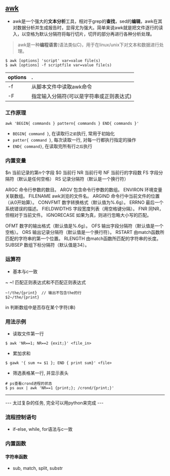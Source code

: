 ## [awk]( http://man.linuxde.net/awk#awk的工作原理 )

- awk是一个强大的**文本分析**工具，相对于grep的**查找**，sed的**编辑**，awk在其对数据分析并生成报告时，显得尤为强大。简单来说awk就是把文件逐行的读入，以空格为默认分隔符将每行切片，切开的部分再进行各种分析处理。

> awk是一种**编程语言**(语法类似C)，用于在linux/unix下对文本和数据进行处理。


```
$ awk [options] 'script' var=value file(s)
$ awk [options] -f scriptfile var=value file(s)
```
| options | . |
|:---|:---|
| -f | 从脚本文件中读取awk命令 |
| -F | 指定输入分隔符(可以是字符串或正则表达式) |

### 工作原理
```
awk 'BEGIN{ commands } pattern{ commands } END{ commands }'
```
* `BEGIN{ command }`, 在读取行`之前`执行, 常用于初始化
* `patter{ command }`, 每次读取一行, 对每一行都执行指定的操作
* `END{ command}`, 在读取完所有行`之后`执行

### 内置变量
$n 当前记录的第n个字段
$0 当前行
NR 当前行号
NF 当前行的字段数
FS 字段分隔符（默认是任何空格）
RS 记录分隔符（默认是一个换行符）

ARGC 命令行参数的数目。
ARGV 包含命令行参数的数组。
ENVIRON 环境变量关联数组。
FILENAME awk浏览的文件名。
ARGIND 命令行中当前文件的位置（从0开始算）。
CONVFMT 数字转换格式（默认值为%.6g）。
ERRNO 最后一个系统错误的描述。
FIELDWIDTHS 字段宽度列表（用空格键分隔）。
FNR 同NR，但相对于当前文件。
IGNORECASE 如果为真，则进行忽略大小写的匹配。

OFMT 数字的输出格式（默认值是%.6g）。
OFS 输出字段分隔符（默认值是一个空格）。
ORS 输出记录分隔符（默认值是一个换行符）。
RSTART 由match函数所匹配的字符串的第一个位置。
RLENGTH 由match函数所匹配的字符串的长度。
SUBSEP 数组下标分隔符（默认值是34）。


### 运算符
- 基本与c一致

~ ~!	匹配正则表达式和不匹配正则表达式
```
~!/the/{print}  // 输出不包含the的行
$2~/the/{print}
```
in      判断数组中是否存在某个字符(串)


### 用法示例
- 读取文件第一行
```
$ awk 'NR==1; NR==2 {exit;}' <file_in>
```

- 累加求和
```
$ gawk '{ sum += $1 }; END { print sum}' <file>
```

- 筛选表格某一行, 并显示表头
```
# ps查看crond进程的状态
$ ps aux | awk 'NR==1 {print;}; /crond/{print;}'
```

---
--- 太过复杂的任务, 完全可以用python来完成 ---

### 流程控制语句
- if-else, while, for语法与c一致


### 内置函数
#### 字符串函数
- sub, match, split, substr

